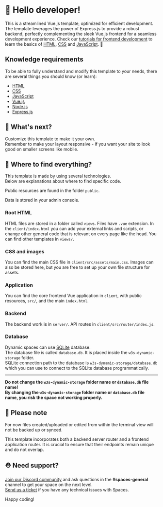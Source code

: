 # 👋 Hello developer!

This is a streamlined Vue.js template, optimized for efficient development. The template leverages the power of Express.js to provide a robust backend, perfectly complementing the sleek Vue.js frontend for a seamless development experience. Check our [tutorials for frontend development](https://www.w3schools.com/where_to_start.asp) to learn the basics of [HTML](https://www.w3schools.com/html/default.asp), [CSS](https://www.w3schools.com/css/default.asp) and [JavaScript](https://www.w3schools.com/js/default.asp). 🦄

## Knowledge requirements

To be able to fully understand and modify this template to your needs, there are several things you should know (or learn):

- [HTML](https://www.w3schools.com/html/default.asp)
- [CSS](https://www.w3schools.com/css/default.asp)
- [JavaScript](https://www.w3schools.com/js/default.asp)
- [Vue.js](https://vuejs.org/)
- [Node.js](https://www.w3schools.com/nodejs/default.asp)
- [Express.js](https://expressjs.com/)

 ## 🔨 What's next?

Customize this template to make it your own.  
Remember to make your layout responsive - if you want your site to look good on smaller screens like mobile.

## 🎨 Where to find everything?

This template is made by using several technologies.  
Below are explanations about where to find specific code.

Public resources are found in the folder `public`.

Data is stored in your admin console.

### Root HTML

HTML files are stored in a folder called `views`. Files have `.vue` extension.
In the `client/index.html` you can add your external links and scripts, or change other general code that is relevant on every page like the head.
You can find other templates in `views/`.

### CSS and images

You can find the main CSS file in `client/src/assets/main.css`. Images can also be stored here, but you are free to set up your own file structure for assets. 

### Application

You can find the core frontend Vue application in `client`, with public resources, `src/`, and the main `index.html`.

### Backend

The backend work is in `server/`. 
API routes in `client/src/router/index.js`.

### Database

Dynamic spaces can use [SQLite](https://www.sqlite.org/docs.html) database.  
The database file is called `database.db`. It is placed inside the `w3s-dynamic-storage` folder.  
SQLite connection path to the database is `w3s-dynamic-storage/database.db` which you can use to connect to the SQLite database programmatically.   

---  
**Do not change the `w3s-dynamic-storage` folder name or `database.db` file name!**  
**By changing the `w3s-dynamic-storage` folder name or `database.db` file name, you risk the space not working properly.**


## 🔨 Please note
For now files created/uploaded or edited from within the terminal view will not be backed up or synced. 

This template incorporates both a backend server router and a frontend application router. It is crucial to ensure that their endpoints remain unique and do not overlap.
## ⛑ Need support?

[Join our Discord community](https://discord.gg/6Z7UaRbUQM) and ask questions in the **#spaces-general** channel to get your space on the next level.  
[Send us a ticket](https://support.w3schools.com/hc/en-gb) if you have any technical issues with Spaces.

Happy coding!